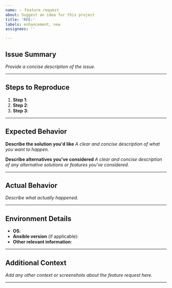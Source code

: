 ```yaml
---
name: ✨ Feature request
about: Suggest an idea for this project
title: 'RFE:'
labels: enhancement, new
assignees: ''

---
```


## Issue Summary

*Provide a concise description of the issue.*

---

## Steps to Reproduce

1. **Step 1**:
2. **Step 2**:
3. **Step 3**:

---

## Expected Behavior

**Describe the solution you'd like**
*A clear and concise description of what you want to happen.*

**Describe alternatives you've considered**
*A clear and concise description of any alternative solutions or features you've considered.*

---

## Actual Behavior

*Describe what actually happened.*

---

## Environment Details

- **OS**:
- **Ansible version** (if applicable):
- **Other relevant information**:

---

## Additional Context
*Add any other context or screenshots about the feature request here.*

---
